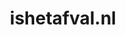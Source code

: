 ---
layout: post
title:  "ishetafval.nl"
internal_url:  "/data/ishetafval.nl.html"
categories: dutchgov
---